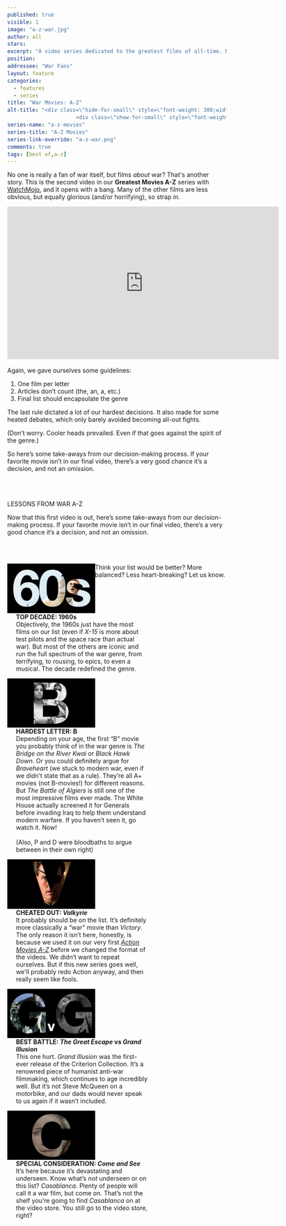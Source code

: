 ```yaml
---
published: true
visible: 1
image: "a-z-war.jpg"
author: all
stars: 
excerpt: "A video series dedicated to the greatest films of all-time. Made In partnership with our friends at WatchMojo."
position: 
addressee: "War Fans"
layout: feature
categories: 
  - features
  - series
title: "War Movies: A-Z"
alt-title: "<div class=\"hide-for-small\" style=\"font-weight: 300;width: 16rem;margin: -10rem auto 0 auto;font-family: Helvetica Neue;color: #fff;font-size: 1.5rem;padding-left: 2rem;text-align: center;\">The greatest movies of all time</div>
	                  <div class=\"show-for-small\" style=\"font-weight: 300;width: 10rem;margin: 3.5rem auto 0 auto;font-family: Helvetica Neue;color: #fff;font-size: 1rem;padding-left: 1rem;text-align: center;\">The greatest movies of all time</div>"
series-name: "a-z-movies"
series-title: "A-Z Movies"
series-link-override: "a-z-war.png"
comments: true
tags: [best of,a-z]
---
```

No one is really a fan of war itself, but films _about_ war? That's another story. This is the second video in our **Greatest Movies A-Z** series with [WatchMojo](https://www.youtube.com/channel/UCaWd5_7JhbQBe4dknZhsHJg), and it opens with a bang. Many of the other films are less obvious, but equally glorious (and/or horrifying), so strap in.

<div class="video-container"><iframe width="624" height="351" src="https://www.youtube.com/embed/B5XQYYw-44w?ecver=1" frameborder="0" allowfullscreen></iframe></div>

Again, we gave ourselves some guidelines:

1. One film per letter
1. Articles don’t count (the, an, a, etc.)
1. Final list should encapsulate the genre

The last rule dictated a lot of our hardest decisions. It also made for some heated debates, which only barely avoided becoming all-out fights. 

(Don’t worry. Cooler heads prevailed. Even if that goes against the spirit of the genre.)

So here’s some take-aways from our decision-making process. If your favorite movie isn’t in our final video, there’s a very good chance it’s a decision, and not an omission.

<p class="intro" style="margin-top:4rem">LESSONS FROM WAR A-Z</p>

Now that this first video is out, here’s some take-aways from our decision-making process. If your favorite movie isn’t in our final video, there’s a very good chance it’s a decision, and not an omission. 

<div class="clearfix" style="margin-top:4rem;width:100%;">
	<div style="height:100%;float:left;width:40%;">
		<img style="vertical-align: top;display: inline-block;" src="/assets/img/features/inline/a-z-war/top-decade.jpg"> 
	</div>
	<p style="margin-top:0;float:left;width:60%;padding-left: 20px;">
		<strong>TOP DECADE: 1960s</strong><br />
		Objectively, the 1960s just have the most films on our list (even if <em>X-15</em> is more about test pilots and the space race than actual war). But most of the others are iconic and run the full spectrum of the war genre, from terrifying, to rousing, to epics, to even a musical. The decade redefined the genre. 
	</p>
</div>

<div class="clearfix"  style="margin-top:4rem;width:100%;">
	<div style="height:100%;float:left;width:40%;">
		<img style="vertical-align: top;display: inline-block;" src="/assets/img/features/inline/a-z-war/hardest-letter.jpg"> 
	</div>
	<p style="margin-top:0;float:left;width:60%;padding-left: 20px;">
		<strong>HARDEST LETTER: B</strong><br />
		Depending on your age, the first “B” movie you probably think of in the war genre is <em>The</em> <em>Bridge on the River Kwai</em> or <em>Black Hawk Down</em>. Or you could definitely argue for <em>Braveheart</em> (we stuck to modern war, even if we didn’t state that as a rule). They’re all A+ movies (not B-movies!) for different reasons. But <em>The Battle of Algiers</em> is still one of the most impressive films ever made. The White House actually screened it for Generals before invading Iraq to help them understand modern warfare. If you haven’t seen it, go watch it. Now!<br />
		<br />
		(Also, P and D were bloodbaths to argue between in their own right)
	</p>
</div>

<div class="clearfix"  style="margin-top:4rem;width:100%;">
	<div style="height:100%;float:left;width:40%;">
		<img style="vertical-align: top;display: inline-block;" src="/assets/img/features/inline/a-z-war/cheated-out.jpg"> 
	</div>
	<p style="margin-top:0;float:left;width:60%;padding-left: 20px;">
		<strong>CHEATED OUT: <em>Valkyrie</em></strong><br />
		It probably should be on the list. It’s definitely more classically a “war” movie than <em>Victory</em>. The only reason it isn’t here, honestly, is because we used it on our very first <a href="https://www.youtube.com/watch?v=C6vHljlgQsU"><em>Action Movies A-Z</em></a> before we changed the format of the videos. We didn’t want to repeat ourselves. But if this new series goes well, we'll probably redo Action anyway, and then really seem like fools. 
	</p>
</div>

<div class="clearfix" style="margin-top:4rem;width:100%;">
	<div style="height:100%;float:left;width:40%;">
		<img style="vertical-align: top;display: inline-block;" src="/assets/img/features/inline/a-z-war/best-battle.jpg"> 
	</div>
	<p style="margin-top:0;float:left;width:60%;padding-left: 20px;">
		<strong>BEST BATTLE: <em>The Great Escape</em> <strong>vs</strong> <em>Grand Illusion</em></strong><br />
		This one hurt. <em>Grand Illusion</em> was the first-ever release of the Criterion Collection. It’s a renowned piece of humanist anti-war filmmaking, which continues to age incredibly well. But it’s not Steve McQueen on a motorbike, and our dads would never speak to us again if it wasn’t included.  
	</p>
</div>

<div class="clearfix"  style="margin:4rem 0;width:100%;">
	<div style="height:100%;float:left;width:40%;">
		<img style="vertical-align: top;display: inline-block;" src="/assets/img/features/inline/a-z-war/special-consideration.jpg"> 
	</div>
	<p style="margin-top:0;float:left;width:60%;padding-left: 20px;">
		<strong>SPECIAL CONSIDERATION: <em>Come and See</em></strong><br />
	     It’s here because it’s devastating and underseen. Know what’s <em>not</em> underseen or on this list? <em>Casablanca</em>. Plenty of people will call it a war film, but come on. That’s not the shelf you’re going to find <em>Casablanca</em> on at the video store. You still go to the video store, right?
	</p>
</div>

Think your list would be better? More balanced? Less heart-breaking? Let us know.